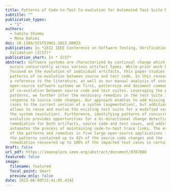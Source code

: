 ```yaml
---
title: Patterns of Code-to-Test Co-evolution for Automated Test Suite Maintenance
subtitle: ""
publication_types:
  - "1"
authors:
  - Samiha Shimmi
  - Mona Rahimi
doi: 10.1109/ICST53961.2022.00023
publication: In *2022 IEEE Conference on Software Testing, Verification and
  Validation (ICST)*
publication_short: In * ICST*
abstract: Software systems are characterized by continual change which often
  occurs concurrently across various artifact types. While prior work has
  focused on the evolution of individual artifacts, this paper studies the
  patterns of co-evolution between source and test code. In this research, with
  a reference to the literature, as well as our manual analysis of several
  open-source software systems we first, patternize and document common patterns
  of co-evolution between source code and test suites. Leveraging the proposed
  patterns, we further infer the necessary remedies in the test suite in
  response to source code changes. Our approach enables to add missing test
  cases to the current version of a system (augmentation), but additionally
  allows to reuse and evolve the existing test suite for a modified version of
  the system (evolution). Furthermore, identifying patterns of concurrent
  evolution provides opportunities for a bi-directional change detection and
  remediation for both artifacts, source code and test cases, and additionally
  automates the process of maintaining code-to-test trace links. The evaluation
  of the patterns and remedies in five large open-source applications indicated
  the patterns contained up to 42% of the source code changes and the
  remediation recovered up to 100% of the impacted test cases in certain cases.
draft: false
url_pdf: https://ieeexplore.ieee.org/abstract/document/9787880
featured: false
image:
  filename: featured
  focal_point: Smart
  preview_only: false
date: 2022-06-08T21:41:05.434Z
---
```

